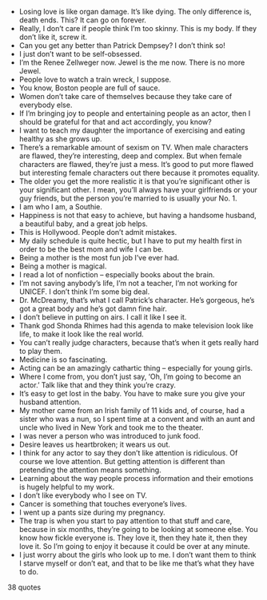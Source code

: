  - Losing love is like organ damage. It’s like dying. The only difference is, death ends. This? It can go on forever.
 - Really, I don’t care if people think I’m too skinny. This is my body. If they don’t like it, screw it.
 - Can you get any better than Patrick Dempsey? I don’t think so!
 - I just don’t want to be self-obsessed.
 - I’m the Renee Zellweger now. Jewel is the me now. There is no more Jewel.
 - People love to watch a train wreck, I suppose.
 - You know, Boston people are full of sauce.
 - Women don’t take care of themselves because they take care of everybody else.
 - If I’m bringing joy to people and entertaining people as an actor, then I should be grateful for that and act accordingly, you know?
 - I want to teach my daughter the importance of exercising and eating healthy as she grows up.
 - There’s a remarkable amount of sexism on TV. When male characters are flawed, they’re interesting, deep and complex. But when female characters are flawed, they’re just a mess. It’s good to put more flawed but interesting female characters out there because it promotes equality.
 - The older you get the more realistic it is that you’re significant other is your significant other. I mean, you’ll always have your girlfriends or your guy friends, but the person you’re married to is usually your No. 1.
 - I am who I am, a Southie.
 - Happiness is not that easy to achieve, but having a handsome husband, a beautiful baby, and a great job helps.
 - This is Hollywood. People don’t admit mistakes.
 - My daily schedule is quite hectic, but I have to put my health first in order to be the best mom and wife I can be.
 - Being a mother is the most fun job I’ve ever had.
 - Being a mother is magical.
 - I read a lot of nonfiction – especially books about the brain.
 - I’m not saving anybody’s life, I’m not a teacher, I’m not working for UNICEF. I don’t think I’m some big deal.
 - Dr. McDreamy, that’s what I call Patrick’s character. He’s gorgeous, he’s got a great body and he’s got damn fine hair.
 - I don’t believe in putting on airs. I call it like I see it.
 - Thank god Shonda Rhimes had this agenda to make television look like life, to make it look like the real world.
 - You can’t really judge characters, because that’s when it gets really hard to play them.
 - Medicine is so fascinating.
 - Acting can be an amazingly cathartic thing – especially for young girls.
 - Where I come from, you don’t just say, ‘Oh, I’m going to become an actor.’ Talk like that and they think you’re crazy.
 - It’s easy to get lost in the baby. You have to make sure you give your husband attention.
 - My mother came from an Irish family of 11 kids and, of course, had a sister who was a nun, so I spent time at a convent and with an aunt and uncle who lived in New York and took me to the theater.
 - I was never a person who was introduced to junk food.
 - Desire leaves us heartbroken; it wears us out.
 - I think for any actor to say they don’t like attention is ridiculous. Of course we love attention. But getting attention is different than pretending the attention means something.
 - Learning about the way people process information and their emotions is hugely helpful to my work.
 - I don’t like everybody who I see on TV.
 - Cancer is something that touches everyone’s lives.
 - I went up a pants size during my pregnancy.
 - The trap is when you start to pay attention to that stuff and care, because in six months, they’re going to be looking at someone else. You know how fickle everyone is. They love it, then they hate it, then they love it. So I’m going to enjoy it because it could be over at any minute.
 - I just worry about the girls who look up to me. I don’t want them to think I starve myself or don’t eat, and that to be like me that’s what they have to do.

38 quotes